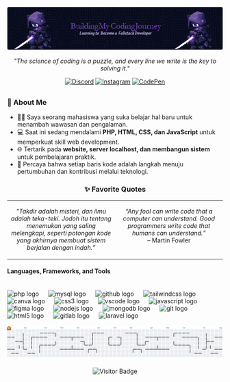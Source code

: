 

<p align="center">
<img src="https://raw.githubusercontent.com/FirmanSyah2078/FirmanSyah2078/main/src/header-image.png" alt="Header Banner"/>
</p>

<p align="center">
<i>"The science of coding is a puzzle, and every line we write is the key to solving it."</i>
</p>

<p align="center">
<!-- GANTI # DENGAN LINK PROFIL SOSIAL MEDIA ANDA -->
<a href="#" target="_blank"><img src="https://raw.githubusercontent.com/maurodesouza/profile-readme-generator/master/src/assets/icons/social/discord/default.svg" width="36" height="24" alt="Discord"/></a>
<a href="#" target="_blank"><img src="https://raw.githubusercontent.com/maurodesouza/profile-readme-generator/master/src/assets/icons/social/instagram/default.svg" width="36" height="24" alt="Instagram"/></a>
<a href="#" target="_blank"><img src="https://raw.githubusercontent.com/maurodesouza/profile-readme-generator/master/src/assets/icons/social/codepen/default.svg" width="36" height="24" alt="CodePen"/></a>
</p>

##

<h3 align="left">👋 About Me</h3>
<ul>
<li>👨‍🎓 Saya seorang mahasiswa yang suka belajar hal baru untuk menambah wawasan dan pengalaman.</li>
<li>💻 Saat ini sedang mendalami <strong>PHP, HTML, CSS, dan JavaScript</strong> untuk memperkuat skill web development.</li>
<li>🌐 Tertarik pada <strong>website, server localhost, dan membangun sistem</strong> untuk pembelajaran praktik.</li>
<li>🚀 Percaya bahwa setiap baris kode adalah langkah menuju pertumbuhan dan kontribusi melalui teknologi.</li>
</ul>

<!-- ================================================================================================================================== -->

<!-- KUTIPAN FAVORIT: KANAN-KIRI -->

<!-- ================================================================================================================================== -->

<h3 align="center">✨ Favorite Quotes</h3>
<table>
<tr>
<td width="50%" valign="top">
<p align="center">
<i>“Takdir adalah misteri, dan ilmu adalah teka-teki. Jodoh itu tentang menemukan yang saling melengkapi, seperti potongan kode yang akhirnya membuat sistem berjalan dengan indah.”</i>
</p>
</td>
<td width="50%" valign="top">
<p align="center">
<i>“Any fool can write code that a computer can understand. Good programmers write code that humans can understand.”</i>
<br>– Martin Fowler
</p>
</td>
</tr>
</table>

<!-- ================================================================================================================================== -->

<!-- TEKNOLOGI & TOOLS -->

<!-- ================================================================================================================================== -->

<h4 align="left">Languages, Frameworks, and Tools</h4>

<br>

<div align="left">
  <img src="https://skillicons.dev/icons?i=php" height="30" alt="php logo"  />
  <img width="14" />
  <img src="https://skillicons.dev/icons?i=mysql" height="30" alt="mysql logo"  />
  <img width="14" />
  <img src="https://skillicons.dev/icons?i=github" height="30" alt="github logo"  />
  <img width="14" />
  <img src="https://cdn.simpleicons.org/tailwindcss/06B6D4" height="30" alt="tailwindcss logo"  />
  <img width="14" />
  <img src="https://cdn.jsdelivr.net/gh/devicons/devicon/icons/canva/canva-original.svg" height="30" alt="canva logo"  />
  <img width="14" />
  <img src="https://cdn.jsdelivr.net/gh/devicons/devicon/icons/css3/css3-original.svg" height="30" alt="css3 logo"  />
  <img width="14" />
  <img src="https://cdn.jsdelivr.net/gh/devicons/devicon/icons/vscode/vscode-original.svg" height="30" alt="vscode logo"  />
  <img width="14" />
  <img src="https://skillicons.dev/icons?i=js" height="30" alt="javascript logo"  />
  <img width="14" />
  <img src="https://cdn.jsdelivr.net/gh/devicons/devicon/icons/figma/figma-original.svg" height="30" alt="figma logo"  />
  <img width="14" />
  <img src="https://cdn.simpleicons.org/nodedotjs/339933" height="30" alt="nodejs logo"  />
  <img width="14" />
  <img src="https://cdn.simpleicons.org/mongodb/47A248" height="30" alt="mongodb logo"  />
  <img width="14" />
  <img src="https://cdn.jsdelivr.net/gh/devicons/devicon/icons/git/git-original.svg" height="30" alt="git logo"  />
  <img width="14" />
  <img src="https://cdn.jsdelivr.net/gh/devicons/devicon/icons/html5/html5-original.svg" height="30" alt="html5 logo"  />
  <img width="14" />
  <img src="https://cdn.jsdelivr.net/gh/devicons/devicon/icons/gitlab/gitlab-original.svg" height="30" alt="gitlab logo"  />
  <img width="14" />
  <img src="https://cdn.jsdelivr.net/gh/devicons/devicon/icons/laravel/laravel-original.svg" height="30" alt="laravel logo"  />
</div>

<br>

<picture>
<source media="(prefers-color-scheme: dark)" srcset="https://raw.githubusercontent.com/FirmanSyah2078/FirmanSyah2078/output/pacman-contribution-graph-dark.svg" />
<source media="(prefers-color-scheme: light)" srcset="https://raw.githubusercontent.com/FirmanSyah2078/FirmanSyah2078/output/pacman-contribution-graph.svg" />
<img alt="Pac-Man Contribution Graph" src="https://raw.githubusercontent.com/FirmanSyah2078/FirmanSyah2078/output/pacman-contribution-graph.svg" />
</picture>

<p align="center">
<img src="https://visitor-badge.laobi.icu/badge?page_id=F.F&left_color=black&right_color=mediumpurple&left_text=%F0%9F%91%8B%20Hi%20there!%20Thanks%20for%20dropping%20by."  alt="Visitor Badge"/>
</p>
